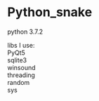 # Python_snake


python 3.7.2

libs I use:<br>
    PyQt5<br>
    sqlite3<br>
    winsound<br>
    threading<br>
    random<br>
    sys<br>
